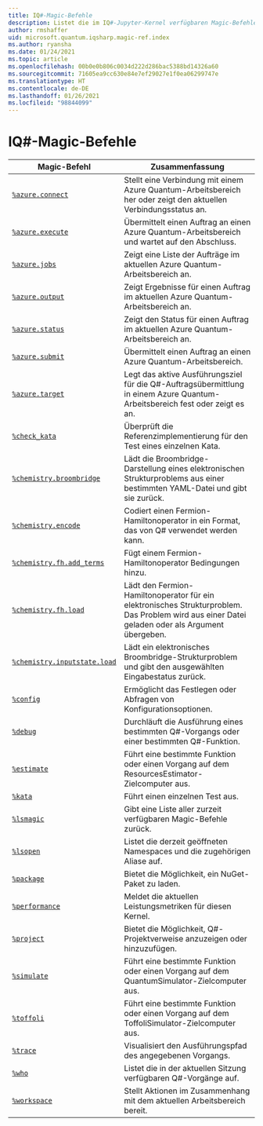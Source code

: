 ```yaml
---
title: IQ#-Magic-Befehle
description: Listet die im IQ#-Jupyter-Kernel verfügbaren Magic-Befehle auf.
author: rmshaffer
uid: microsoft.quantum.iqsharp.magic-ref.index
ms.author: ryansha
ms.date: 01/24/2021
ms.topic: article
ms.openlocfilehash: 00b0e0b806c0034d222d286bac5388bd14326a60
ms.sourcegitcommit: 71605ea9cc630e84e7ef29027e1f0ea06299747e
ms.translationtype: HT
ms.contentlocale: de-DE
ms.lasthandoff: 01/26/2021
ms.locfileid: "98844099"
---
```

# <a name="iq-magic-commands"></a>IQ#-Magic-Befehle
| Magic-Befehl | Zusammenfassung |
|---------------|---------|
| [`%azure.connect`](xref:microsoft.quantum.iqsharp.magic-ref.azure.connect) | Stellt eine Verbindung mit einem Azure Quantum-Arbeitsbereich her oder zeigt den aktuellen Verbindungsstatus an. |
| [`%azure.execute`](xref:microsoft.quantum.iqsharp.magic-ref.azure.execute) | Übermittelt einen Auftrag an einen Azure Quantum-Arbeitsbereich und wartet auf den Abschluss. |
| [`%azure.jobs`](xref:microsoft.quantum.iqsharp.magic-ref.azure.jobs) | Zeigt eine Liste der Aufträge im aktuellen Azure Quantum-Arbeitsbereich an. |
| [`%azure.output`](xref:microsoft.quantum.iqsharp.magic-ref.azure.output) | Zeigt Ergebnisse für einen Auftrag im aktuellen Azure Quantum-Arbeitsbereich an. |
| [`%azure.status`](xref:microsoft.quantum.iqsharp.magic-ref.azure.status) | Zeigt den Status für einen Auftrag im aktuellen Azure Quantum-Arbeitsbereich an. |
| [`%azure.submit`](xref:microsoft.quantum.iqsharp.magic-ref.azure.submit) | Übermittelt einen Auftrag an einen Azure Quantum-Arbeitsbereich. |
| [`%azure.target`](xref:microsoft.quantum.iqsharp.magic-ref.azure.target) | Legt das aktive Ausführungsziel für die Q#-Auftragsübermittlung in einem Azure Quantum-Arbeitsbereich fest oder zeigt es an. |
| [`%check_kata`](xref:microsoft.quantum.iqsharp.magic-ref.check_kata) | Überprüft die Referenzimplementierung für den Test eines einzelnen Kata. |
| [`%chemistry.broombridge`](xref:microsoft.quantum.iqsharp.magic-ref.chemistry.broombridge) | Lädt die Broombridge-Darstellung eines elektronischen Strukturproblems aus einer bestimmten YAML-Datei und gibt sie zurück. |
| [`%chemistry.encode`](xref:microsoft.quantum.iqsharp.magic-ref.chemistry.encode) | Codiert einen Fermion-Hamiltonoperator in ein Format, das von Q# verwendet werden kann. |
| [`%chemistry.fh.add_terms`](xref:microsoft.quantum.iqsharp.magic-ref.chemistry.fh.add_terms) | Fügt einem Fermion-Hamiltonoperator Bedingungen hinzu. |
| [`%chemistry.fh.load`](xref:microsoft.quantum.iqsharp.magic-ref.chemistry.fh.load) | Lädt den Fermion-Hamiltonoperator für ein elektronisches Strukturproblem. Das Problem wird aus einer Datei geladen oder als Argument übergeben. |
| [`%chemistry.inputstate.load`](xref:microsoft.quantum.iqsharp.magic-ref.chemistry.inputstate.load) | Lädt ein elektronisches Broombridge-Strukturproblem und gibt den ausgewählten Eingabestatus zurück. |
| [`%config`](xref:microsoft.quantum.iqsharp.magic-ref.config) | Ermöglicht das Festlegen oder Abfragen von Konfigurationsoptionen. |
| [`%debug`](xref:microsoft.quantum.iqsharp.magic-ref.debug) | Durchläuft die Ausführung eines bestimmten Q#-Vorgangs oder einer bestimmten Q#-Funktion. |
| [`%estimate`](xref:microsoft.quantum.iqsharp.magic-ref.estimate) | Führt eine bestimmte Funktion oder einen Vorgang auf dem ResourcesEstimator-Zielcomputer aus. |
| [`%kata`](xref:microsoft.quantum.iqsharp.magic-ref.kata) | Führt einen einzelnen Test aus. |
| [`%lsmagic`](xref:microsoft.quantum.iqsharp.magic-ref.lsmagic) | Gibt eine Liste aller zurzeit verfügbaren Magic-Befehle zurück. |
| [`%lsopen`](xref:microsoft.quantum.iqsharp.magic-ref.lsopen) | Listet die derzeit geöffneten Namespaces und die zugehörigen Aliase auf. |
| [`%package`](xref:microsoft.quantum.iqsharp.magic-ref.package) | Bietet die Möglichkeit, ein NuGet-Paket zu laden. |
| [`%performance`](xref:microsoft.quantum.iqsharp.magic-ref.performance) | Meldet die aktuellen Leistungsmetriken für diesen Kernel. |
| [`%project`](xref:microsoft.quantum.iqsharp.magic-ref.project) | Bietet die Möglichkeit, Q#-Projektverweise anzuzeigen oder hinzuzufügen. |
| [`%simulate`](xref:microsoft.quantum.iqsharp.magic-ref.simulate) | Führt eine bestimmte Funktion oder einen Vorgang auf dem QuantumSimulator-Zielcomputer aus. |
| [`%toffoli`](xref:microsoft.quantum.iqsharp.magic-ref.toffoli) | Führt eine bestimmte Funktion oder einen Vorgang auf dem ToffoliSimulator-Zielcomputer aus. |
| [`%trace`](xref:microsoft.quantum.iqsharp.magic-ref.trace) | Visualisiert den Ausführungspfad des angegebenen Vorgangs. |
| [`%who`](xref:microsoft.quantum.iqsharp.magic-ref.who) | Listet die in der aktuellen Sitzung verfügbaren Q#-Vorgänge auf. |
| [`%workspace`](xref:microsoft.quantum.iqsharp.magic-ref.workspace) | Stellt Aktionen im Zusammenhang mit dem aktuellen Arbeitsbereich bereit. |
